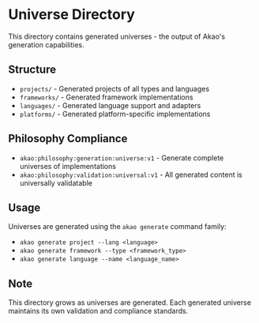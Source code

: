 # Universe Directory

This directory contains generated universes - the output of Akao's generation capabilities.

## Structure

- `projects/` - Generated projects of all types and languages
- `frameworks/` - Generated framework implementations
- `languages/` - Generated language support and adapters
- `platforms/` - Generated platform-specific implementations

## Philosophy Compliance

- `akao:philosophy:generation:universe:v1` - Generate complete universes of implementations
- `akao:philosophy:validation:universal:v1` - All generated content is universally validatable

## Usage

Universes are generated using the `akao generate` command family:
- `akao generate project --lang <language>`
- `akao generate framework --type <framework_type>`
- `akao generate language --name <language_name>`

## Note

This directory grows as universes are generated. Each generated universe
maintains its own validation and compliance standards.
